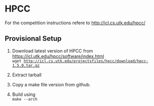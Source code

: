 # HPCC

For the competition instructions refere to http://icl.cs.utk.edu/hpcc/

## Provisional Setup

1. Download latest version of HPCC from https://icl.utk.edu/hpcc/software/index.html <br>
<code>wget http://icl.cs.utk.edu/projectsfiles/hpcc/download/hpcc-1.5.0.tar.gz </code>

2. Extract tarball

3. Copy a make file version from github.

4. Build using <br><code>make --arch